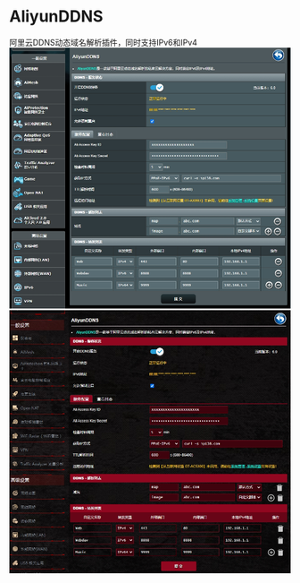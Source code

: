 # AliyunDDNS
阿里云DDNS动态域名解析插件，同时支持IPv6和IPv4</br>![image](https://github.com/jafyang/ASUSRouter/blob/91c71724cf92fd6177056679bdab364384d0dcf8/AliyunDDNS/Interface/RT-AX86U.png)</br>![image](https://github.com/jafyang/ASUSRouter/blob/91c71724cf92fd6177056679bdab364384d0dcf8/AliyunDDNS/Interface/GT-AC5300.png)
